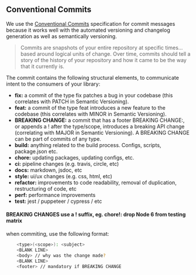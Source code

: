 
## Conventional Commits

We use the [Conventional Commits](https://www.conventionalcommits.org/en/v1.0.0/) specification for commit messages because it works well with the automated versioning and changelog generation as well as semantically versioning.

> Commits are snapshots of your entire repository at specific times…based around logical units of change. 
> Over time, commits should tell a story of the history of your repository and how it came to be the way that it currently is.

The commit contains the following structural elements, to communicate intent to the consumers of your library:

- **fix:** a commit of the type fix patches a bug in your codebase (this correlates with PATCH in Semantic Versioning).
- **feat:**  a commit of the type feat introduces a new feature to the codebase (this correlates with MINOR in Semantic Versioning).
- **BREAKING CHANGE:**  a commit that has a footer BREAKING CHANGE:, or appends a ! after the type/scope, introduces a breaking API change (correlating with MAJOR in Semantic Versioning). A BREAKING CHANGE can be part of commits of any type.
- **build:** anything related to the build process. Configs, scripts, package.json etc.
- **chore:** updating packages, updating configs, etc. 
- **ci:** pipeline changes (e.g. travis, circle, etc)
- **docs:** markdown, jsdoc, etc 
- **style:** ui/ux changes (e.g. css, html, etc) 
- **refactor:** improvements to code readability, removal of duplication, restructuring of code, etc
- **perf:** performance improvements
- **test:** jest / puppeteer / cypress / etc

#### BREAKING CHANGES use a ! suffix, eg. chore!: drop Node 6 from testing matrix

when commiting, use the following format:

```bash
    <type>(<scope>): <subject>
    <BLANK LINE>
    <body> // why was the change made?
    <BLANK LINE>
    <footer> // mandatory if BREAKING CHANGE
```

